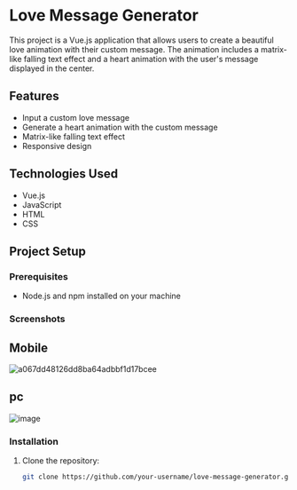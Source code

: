 # Love Message Generator

This project is a Vue.js application that allows users to create a beautiful love animation with their custom message. The animation includes a matrix-like falling text effect and a heart animation with the user's message displayed in the center.

## Features

- Input a custom love message
- Generate a heart animation with the custom message
- Matrix-like falling text effect
- Responsive design

## Technologies Used

- Vue.js
- JavaScript
- HTML
- CSS

## Project Setup

### Prerequisites

- Node.js and npm installed on your machine

### Screenshots
## Mobile
![a067dd48126dd8ba64adbbf1d17bcee](https://github.com/user-attachments/assets/8f77bb6d-437a-41a3-90ce-1e5d95abf0b4)

## pc
![image](https://github.com/user-attachments/assets/df78de78-3160-4c53-a6cc-45f7544b7859)

### Installation

1. Clone the repository:

   ```bash
   git clone https://github.com/your-username/love-message-generator.git
